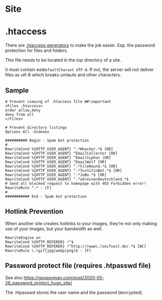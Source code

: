 
# Site


# .htaccess

There are [.htaccess generators](https://websitesetup.org/tools/htaccess-generator/) to make the job easier. Esp. the password protection for files and folders. 

This file needs to be located in the top directory of a site.

It must contain `AddDefaultCharset UTF-8`. If not, the server will not deliver files as utf-8 which breaks umlauts and other characters.

## Sample

```
# Prevent viewing of .htaccess file ##!important
<Files .htaccess>
order allow,deny
deny from all
</Files>

# Prevent directory listings
Options All -Indexes

########## Begin - Spam bot protection
#
RewriteCond %{HTTP_USER_AGENT} ^.*Whacker.*$ [OR] 
RewriteCond %{HTTP_USER_AGENT} ^EmailCollector [OR]
RewriteCond %{HTTP_USER_AGENT} ^EmailSiphon [OR] 
RewriteCond %{HTTP_USER_AGENT} ^EmailWolf [OR] 
RewriteCond %{HTTP_USER_AGENT} ^.*FileHound.*$ [OR]
RewriteCond %{HTTP_USER_AGENT} ^.*TurnitinBot.*$ [OR]
RewriteCond %{HTTP_USER_AGENT} ^.*JoBo.*$ [OR]
RewriteCond %{HTTP_USER_AGENT} ^.*adressendeutschland.*$
# Send all blocked request to homepage with 403 Forbidden error!
RewriteRule ^.* - [F]
#
########### End - Spam bot protection
```

## Hotlink Prevention
When another site creates hotlinks to your images, they’re not only making use of your images, but your bandwidth as well.

```
RewriteEngine on
RewriteCond %{HTTP_REFERER} !^$
RewriteCond %{HTTP_REFERER} !^http://(www\.)seifseit.de/.*$ [NC]
RewriteRule \.(gif|jpg|webp|png)$ - [F]
```



## Password protect file (requires .htpasswd file)

See also https://gooseyman.com/post/2020-05-26_password_protect_hugo_site/

The .htpasswd stores the user name and the password (encrypted).


